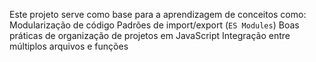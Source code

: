 Este projeto serve como base para a aprendizagem de conceitos como:
Modularização de código
Padrões de import/export (`ES Modules`)
Boas práticas de organização de projetos em JavaScript
Integração entre múltiplos arquivos e funções


